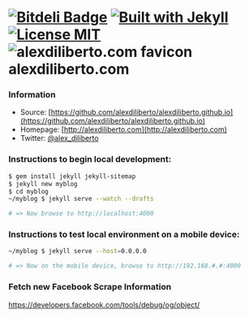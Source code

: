 [![Bitdeli Badge](https://d2weczhvl823v0.cloudfront.net/alexdiliberto/alexdiliberto.com/trend.png)](https://bitdeli.com/free "Bitdeli Badge")
[![Built with Jekyll](http://img.shields.io/badge/Built%20with-Jekyll-blue.svg)](http://jekyllrb.com/)
[![License MIT](http://img.shields.io/badge/license-MIT-blue.svg)](http://en.wikipedia.org/wiki/MIT_License)
![alexdiliberto.com favicon](/favicon.ico) alexdiliberto.com
=================

### Information

* Source: [https://github.com/alexdiliberto/alexdiliberto.github.io](https://github.com/alexdiliberto/alexdiliberto.github.io)
* Homepage: [http://alexdiliberto.com](http://alexdiliberto.com)
* Twitter: [@alex_diliberto](http://twitter.com/alex_diliberto)

### Instructions to begin local development:

```sh
$ gem install jekyll jekyll-sitemap
$ jekyll new myblog
$ cd myblog
~/myblog $ jekyll serve --watch --drafts

# => Now browse to http://localhost:4000
```

### Instructions to test local environment on a mobile device:

```sh
~/myblog $ jekyll serve --host=0.0.0.0

# => Now on the mobile device, browse to http://192.168.#.#:4000
```

### Fetch new Facebook Scrape Information

https://developers.facebook.com/tools/debug/og/object/
